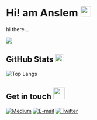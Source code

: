 <h1>Hi! am Anslem <img src="https://raw.githubusercontent.com/MartinHeinz/MartinHeinz/master/wave.gif" width="28"></h1>

hi there...

![](https://komarev.com/ghpvc/?username=Anslem27)

<h2>GitHub Stats <img src="https://emojis.slackmojis.com/emojis/images/1621024394/39092/cat-roll.gif?1621024394" width="22"></h2>
  
![Top Langs](https://github-readme-stats.vercel.app/api/top-langs/?username=Anslem27&langs_count=8&theme=github_dark&layout=compact)

<h2>Get in touch <img src="https://media.giphy.com/media/LnQjpWaON8nhr21vNW/giphy.gif" width="32"/></h2>
  
[![Medium](https://img.shields.io/badge/medium-black.svg?style=for-the-badge&logo=medium)](https://medium.com/@anslemAnsy)
[![E-mail](https://img.shields.io/badge/email-EA4335?style=for-the-badge&logo=gmail&logoColor=white)](mailto:anslembarn@gmail.com)
[![Twitter](https://img.shields.io/badge/twitter-1DA1F2.svg?style=for-the-badge&logo=twitter)](https://twitter.com/anslemAnsy/)

